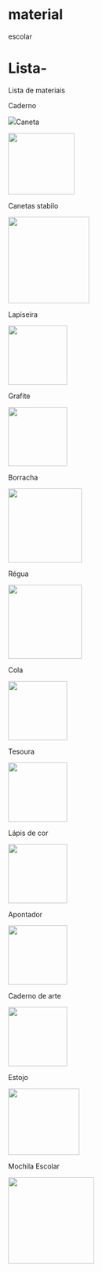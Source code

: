# material
escolar
# Lista-
Lista de materiais
 <!DOCTYPE HTML>
<html>
<html lang="pt-br">
 <head>
<p>Caderno</p>
<img src="https://encrypted-tbn0.gstatic.com/images?q=tbn:ANd9GcQTjbetmPyglXBHFq_0OLmhMv9zIUEsFhCMRw&usqp=CAU" https://encrypted-tbn3.gstatic.com/images?q=tbn:ANd9GcQzTP1ikT6urAEW3owyuQk_03hc5eYQb_Q4wMwK10SDalebHXS1
<p>Caneta</p> <img src="https://a-static.mlcdn.com.br/800x560/caneta-esferografica-bic-cristal-1-0-azul/costaatacado2/132032/4ddab773084e8a11eac1a46eaf3b46f7.jpeg" width=135 height=125>
<p>Canetas stabilo</p>
<img src="https://encrypted-tbn3.gstatic.com/images?q=tbn:ANd9GcQzTP1ikT6urAEW3owyuQk_03hc5eYQb_Q4wMwK10SDalebHXS1" width=165 height=175>
<p>Lapiseira</p> <img src="https://http2.mlstatic.com/2x-lapiseira-faber-castell-1-tk-9500-2mm-1-tk-fine-05mm-D_NQ_NP_823845-MLB31186983333_062019-F.jpg" height=120>
<p>Grafite</p> <img src="https://images.tcdn.com.br/img/img_prod/1041033/grafite_para_lapiseira_hb_0_7mm_1055_1_1481906f56d9d912b7cb0391bcc5fa2d.jpg" height=120>
<p>Borracha</p> <img src="https://lemonpaperstore.com.br/media/catalog/product/cache/1/image/600x/9df78eab33525d08d6e5fb8d27136e95/b/o/borracha_escolar_tilibra_picole_com_cheirinho.jpg" height=150>
<p>Régua</p> <img src="https://th.bing.com/th/id/OIP.EeIQykpE_86PNr6iGGO53QHaHa?pid=ImgDet&rs=1" height=150>
<p>Cola</p> <img src="https://images.tcdn.com.br/img/img_prod/714393/cola_em_bastao_branca_pritt_40g_1469_1_20200227112819.jpg" height=120>
<p>Tesoura</p> <img src="https://www.papelariaartnova.com.br/img/products/tesoura-escolar-13cm-preta-jocar-office---leonora_1_650.jpg" height=120>
<p>Lápis de cor</p> <img src="https://global.cdn.magazord.com.br/6bpapelaria/img/2021/09/produto/185/lapis-de-cor-faber-castell-60-cores-3.jpg" height=120>
<p>Apontador</p> <img src="https://th.bing.com/th/id/R.dc00280545482c4246e0fc9c4b714e77?rik=pd00v1YOSUNlfg&pid=ImgRaw&r=0" height=120>
<p>Caderno de arte</p> <img src="https://recompapelaria.com.br/wp-content/uploads/2020/11/a5a1c42820333ce68fd5cbadb96ff371.jpg" height=120>
<p> Estojo</p>
<img src="https://encrypted-tbn2.gstatic.com/images?q=tbn:ANd9GcRsKIPmJt-i7LwV0j1vtujeZg2d4QnjRvHRpj5PQi_UK9gmGRLe" width=145 height=135>
<p> Mochila Escolar</p>
<img src="https://encrypted-tbn3.gstatic.com/images?q=tbn:ANd9GcStq08rykqX8z33fP1RVu03J46fj7MVB_TVJKttuVMH8N7Mju1a" width=175 height=175>

